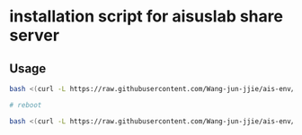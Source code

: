 # installation script for aisuslab share server

## Usage

``` bash
bash <(curl -L https://raw.githubusercontent.com/Wang-jun-jjie/ais-env/main/boot-option.sh)

# reboot

bash <(curl -L https://raw.githubusercontent.com/Wang-jun-jjie/ais-env/main/install-comm.sh)
```

